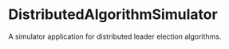 # DistributedAlgorithmSimulator
A simulator application for distributed leader election algorithms.

